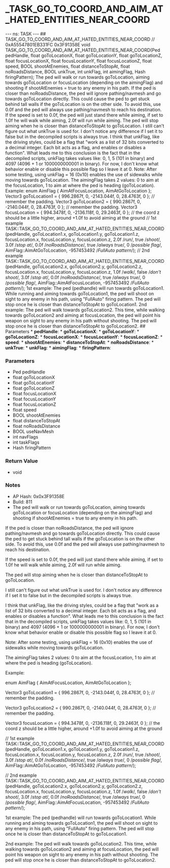 # _TASK_GO_TO_COORD_AND_AIM_AT_HATED_ENTITIES_NEAR_COORD

--- ns: TASK --- ## TASK_GO_TO_COORD_AND_AIM_AT_HATED_ENTITIES_NEAR_COORD  // 0xA55547801EB331FC 0x3F91358E void TASK_GO_TO_COORD_AND_AIM_AT_HATED_ENTITIES_NEAR_COORD(Ped pedHandle, float goToLocationX, float goToLocationY, float goToLocationZ, float focusLocationX, float focusLocationY, float focusLocationZ, float speed, BOOL shootAtEnemies, float distanceToStopAt, float noRoadsDistance, BOOL unkTrue, int unkFlag, int aimingFlag, Hash firingPattern);  The ped will walk or run towards goToLocation, aiming towards goToLocation or focusLocation (depending on the aimingFlag) and shooting if shootAtEnemies = true to any enemy in his path. If the ped is closer than noRoadsDistance, the ped will ignore pathing/navmesh and go towards goToLocation directly. This could cause the ped to get stuck behind tall walls if the goToLocation is on the other side. To avoid this, use 0.0f and the ped will always use pathing/navmesh to reach his destination. If the speed is set to 0.0f, the ped will just stand there while aiming, if set to 1.0f he will walk while aiming, 2.0f will run while aiming. The ped will stop aiming when he is closer than distanceToStopAt to goToLocation. I still can't figure out what unkTrue is used for. I don't notice any difference if I set it to false but in the decompiled scripts is always true. I think that unkFlag, like the driving styles, could be a flag that "work as a list of 32 bits converted to a decimal integer. Each bit acts as a flag, and enables or disables a function". What leads me to this conclusion is the fact that in the decompiled scripts, unkFlag takes values like: 0, 1, 5 (101 in binary) and 4097 (4096 + 1 or 1000000000001 in binary). For now, I don't know what behavior enable or disable this possible flag so I leave it at 0. Note: After some testing, using unkFlag = 16 (0x10) enables the use of sidewalks while moving towards goToLocation. The aimingFlag takes 2 values: 0 to aim at the focusLocation, 1 to aim at where the ped is heading (goToLocation). Example: enum AimFlag { AimAtFocusLocation, AimAtGoToLocation }; Vector3 goToLocation1 = { 996.2867f, 0, -2143.044f, 0, 28.4763f, 0 }; // remember the padding. Vector3 goToLocation2 = { 990.2867f, 0, -2140.044f, 0, 28.4763f, 0 }; // remember the padding. Vector3 focusLocation = { 994.3478f, 0, -2136.118f, 0, 29.2463f, 0 }; // the coord z should be a little higher, around +1.0f to avoid aiming at the ground // 1st example TASK::TASK_GO_TO_COORD_AND_AIM_AT_HATED_ENTITIES_NEAR_COORD(pedHandle, goToLocation1.x, goToLocation1.y, goToLocation1.z, focusLocation.x, focusLocation.y, focusLocation.z, 2.0f /*run*/, true /*shoot*/, 3.0f /*stop at*/, 0.0f /*noRoadsDistance*/, true /*always true*/, 0 /*possible flag*/, AimFlag::AimAtGoToLocation, -957453492 /*FullAuto pattern*/); // 2nd example TASK::TASK_GO_TO_COORD_AND_AIM_AT_HATED_ENTITIES_NEAR_COORD(pedHandle, goToLocation2.x, goToLocation2.y, goToLocation2.z, focusLocation.x, focusLocation.y, focusLocation.z, 1.0f /*walk*/, false /*don't shoot*/, 3.0f /*stop at*/, 0.0f /*noRoadsDistance*/, true /*always true*/, 0 /*possible flag*/, AimFlag::AimAtFocusLocation, -957453492 /*FullAuto pattern*/); 1st example: The ped (pedhandle) will run towards goToLocation1. While running and aiming towards goToLocation1, the ped will shoot on sight to any enemy in his path, using "FullAuto" firing pattern. The ped will stop once he is closer than distanceToStopAt to goToLocation1. 2nd example: The ped will walk towards goToLocation2. This time, while walking towards goToLocation2 and aiming at focusLocation, the ped will point his weapon on sight to any enemy in his path without shooting. The ped will stop once he is closer than distanceToStopAt to goToLocation2.  ## Parameters * **pedHandle**: * **goToLocationX**: * **goToLocationY**: * **goToLocationZ**: * **focusLocationX**: * **focusLocationY**: * **focusLocationZ**: * **speed**: * **shootAtEnemies**: * **distanceToStopAt**: * **noRoadsDistance**: * **unkTrue**: * **unkFlag**: * **aimingFlag**: * **firingPattern**:

### Parameters
* Ped pedHandle
* float goToLocationX
* float goToLocationY
* float goToLocationZ
* float focusLocationX
* float focusLocationY
* float focusLocationZ
* float speed
* BOOL shootAtEnemies
* float distanceToStopAt
* float noRoadsDistance
* BOOL useNavMesh
* int navFlags
* int taskFlags
* Hash firingPattern

### Return Value
* void

### Notes
* AP Hash: 0x0x3F91358E
* Build: 811
* The ped will walk or run towards goToLocation, aiming towards goToLocation or focusLocation (depending on the aimingFlag) and shooting if shootAtEnemies = true to any enemy in his path.

If the ped is closer than noRoadsDistance, the ped will ignore pathing/navmesh and go towards goToLocation directly. This could cause the ped to get stuck behind tall walls if the goToLocation is on the other side. To avoid this, use 0.0f and the ped will always use pathing/navmesh to reach his destination.

If the speed is set to 0.0f, the ped will just stand there while aiming, if set to 1.0f he will walk while aiming, 2.0f will run while aiming.

The ped will stop aiming when he is closer than distanceToStopAt to goToLocation.

I still can't figure out what unkTrue is used for. I don't notice any difference if I set it to false but in the decompiled scripts is always true.

I think that unkFlag, like the driving styles, could be a flag that "work as a list of 32 bits converted to a decimal integer. Each bit acts as a flag, and enables or disables a function". What leads me to this conclusion is the fact that in the decompiled scripts, unkFlag takes values like: 0, 1, 5 (101 in binary) and 4097 (4096 + 1 or 1000000000001 in binary). For now, I don't know what behavior enable or disable this possible flag so I leave it at 0.

Note: After some testing, using unkFlag = 16 (0x10) enables the use of sidewalks while moving towards goToLocation.

The aimingFlag takes 2 values: 0 to aim at the focusLocation, 1 to aim at where the ped is heading (goToLocation).

Example:

enum AimFlag
{
   AimAtFocusLocation,
   AimAtGoToLocation
};

Vector3 goToLocation1 = { 996.2867f, 0, -2143.044f, 0, 28.4763f, 0 }; // remember the padding.

Vector3 goToLocation2 = { 990.2867f, 0, -2140.044f, 0, 28.4763f, 0 }; // remember the padding.

Vector3 focusLocation = { 994.3478f, 0, -2136.118f, 0, 29.2463f, 0 }; // the coord z should be a little higher, around +1.0f to avoid aiming at the ground

// 1st example
TASK::TASK_GO_TO_COORD_AND_AIM_AT_HATED_ENTITIES_NEAR_COORD(pedHandle, goToLocation1.x, goToLocation1.y, goToLocation1.z, focusLocation.x, focusLocation.y, focusLocation.z, 2.0f /*run*/, true /*shoot*/, 3.0f /*stop at*/, 0.0f /*noRoadsDistance*/, true /*always true*/, 0 /*possible flag*/, AimFlag::AimAtGoToLocation, -957453492 /*FullAuto pattern*/);

// 2nd example
TASK::TASK_GO_TO_COORD_AND_AIM_AT_HATED_ENTITIES_NEAR_COORD(pedHandle, goToLocation2.x, goToLocation2.y, goToLocation2.z, focusLocation.x, focusLocation.y, focusLocation.z, 1.0f /*walk*/, false /*don't shoot*/, 3.0f /*stop at*/, 0.0f /*noRoadsDistance*/, true /*always true*/, 0 /*possible flag*/, AimFlag::AimAtFocusLocation, -957453492 /*FullAuto pattern*/);


1st example: The ped (pedhandle) will run towards goToLocation1. While running and aiming towards goToLocation1, the ped will shoot on sight to any enemy in his path, using "FullAuto" firing pattern. The ped will stop once he is closer than distanceToStopAt to goToLocation1.

2nd example: The ped will walk towards goToLocation2. This time, while walking towards goToLocation2 and aiming at focusLocation, the ped will point his weapon on sight to any enemy in his path without shooting. The ped will stop once he is closer than distanceToStopAt to goToLocation2.

